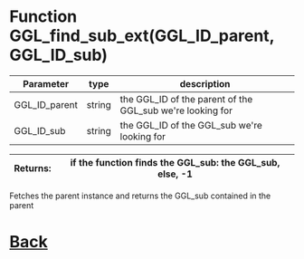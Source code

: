 # Function GGL_find_sub_ext(GGL_ID_parent, GGL_ID_sub)

|  Parameter    |  type   |     description        |
|--             |       --|--                      |
|   GGL_ID_parent      | string  | the GGL_ID of the parent of the GGL_sub we're looking for    |
|   GGL_ID_sub       | string  | the GGL_ID of the GGL_sub we're looking for    |

| Returns:  | if the function finds the GGL_sub: the GGL_sub, else, -1 |
|--         |                             --|

Fetches the parent instance and returns the GGL_sub contained	in the parent

# [Back](https://github.com/Ced30/GML-GUI-Library-GGL-Documentation/blob/main/API/GGL_Functions.md)
